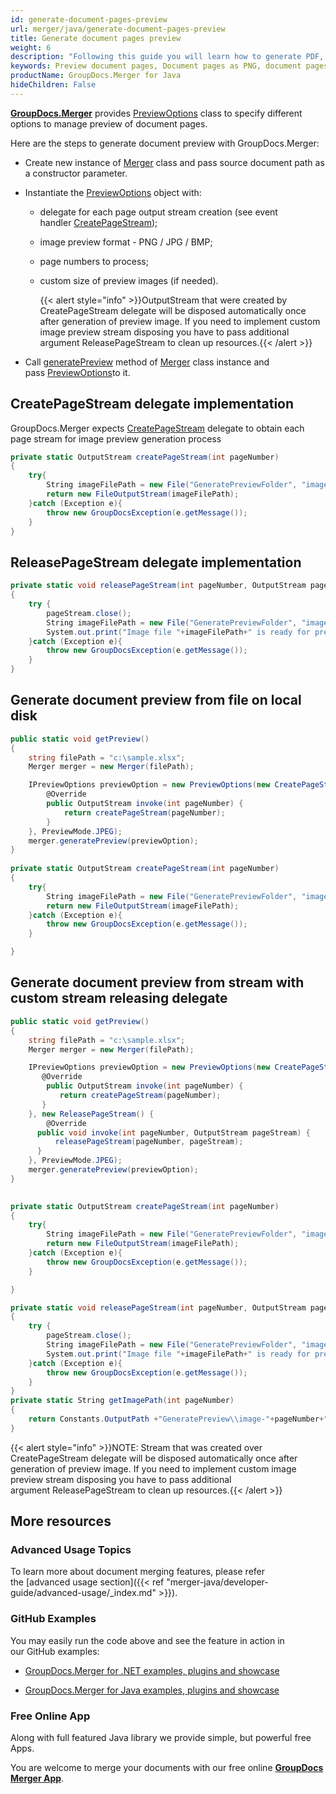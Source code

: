 ```yaml
---
id: generate-document-pages-preview
url: merger/java/generate-document-pages-preview
title: Generate document pages preview
weight: 6
description: "Following this guide you will learn how to generate PDF, Word, Excel, PowerPoint documents thumbnails and preview document pages using GroupDocs.Merger for Java API."
keywords: Preview document pages, Document pages as PNG, document pages as JPG, Document preview
productName: GroupDocs.Merger for Java
hideChildren: False
---
```

[**GroupDocs.Merger**](https://products.groupdocs.com/merger/java) provides [PreviewOptions](https://apireference.groupdocs.com/java/merger/com.groupdocs.merger.domain.options/PreviewOptions) class to specify different options to manage preview of document pages.  
  
Here are the steps to generate document preview with GroupDocs.Merger:

*   Create new instance of [Merger](https://apireference.groupdocs.com/java/merger/com.groupdocs.merger/Merger) class and pass source document path as a constructor parameter.
    
*   Instantiate the [PreviewOptions](https://apireference.groupdocs.com/java/merger/com.groupdocs.merger.domain.options/PreviewOptions) object with:
    
    *   delegate for each page output stream creation (see event handler [CreatePageStream](https://apireference.groupdocs.com/java/merger/com.groupdocs.merger.domain.common/CreatePageStream)); 
        
    *   image preview format - PNG / JPG / BMP;
        
    *   page numbers to process;
        
    *   custom size of preview images (if needed).   
        
        {{< alert style="info" >}}OutputStream that were created by CreatePageStream delegate will be disposed automatically once after generation of preview image. If you need to implement custom image preview stream disposing you have to pass additional argument ReleasePageStream to clean up resources.{{< /alert >}}
        
          
        
*   Call [generatePreview](https://apireference.groupdocs.com/java/merger/com.groupdocs.merger/Merger#generatePreview(com.groupdocs.merger.domain.options.interfaces.IPreviewOptions)) method of [Merger](https://apireference.groupdocs.com/java/merger/com.groupdocs.merger/Merger) class instance and pass [PreviewOptions](https://apireference.groupdocs.com/java/merger/com.groupdocs.merger.domain.options/PreviewOptions)to it.
    

## CreatePageStream delegate implementation

GroupDocs.Merger expects [CreatePageStream](https://apireference.groupdocs.com/java/merger/com.groupdocs.merger.domain.common/CreatePageStream) delegate to obtain each page stream for image preview generation process

```csharp
private static OutputStream createPageStream(int pageNumber)
{
    try{
        String imageFilePath = new File("GeneratePreviewFolder", "image-" + pageNumber + ".jpg").getPath();
        return new FileOutputStream(imageFilePath);
    }catch (Exception e){
        throw new GroupDocsException(e.getMessage());
    }
}
```

## ReleasePageStream delegate implementation

```csharp
private static void releasePageStream(int pageNumber, OutputStream pageStream) 
{
    try {
        pageStream.close();
        String imageFilePath = new File("GeneratePreviewFolder", "image-" + pageNumber + ".jpg").getPath();
        System.out.print("Image file "+imageFilePath+" is ready for preview.");
    }catch (Exception e){
        throw new GroupDocsException(e.getMessage());
    }
}
```

## Generate document preview from file on local disk

```csharp
public static void getPreview()
{   
 	string filePath = "c:\sample.xlsx";
    Merger merger = new Merger(filePath);

	IPreviewOptions previewOption = new PreviewOptions(new CreatePageStream() {
    	@Override
    	public OutputStream invoke(int pageNumber) {
        	return createPageStream(pageNumber);
    	}
	}, PreviewMode.JPEG);
	merger.generatePreview(previewOption);
}
 
private static OutputStream createPageStream(int pageNumber)
{
    try{
        String imageFilePath = new File("GeneratePreviewFolder", "image-" + pageNumber + ".jpg").getPath();
        return new FileOutputStream(imageFilePath);
    }catch (Exception e){
        throw new GroupDocsException(e.getMessage());
    }

}
```

## Generate document preview from stream with custom stream releasing delegate

```csharp
public static void getPreview()
{
    string filePath = "c:\sample.xlsx";
	Merger merger = new Merger(filePath);

	IPreviewOptions previewOption = new PreviewOptions(new CreatePageStream() {
 	   @Override
	    public OutputStream invoke(int pageNumber) {
 	       return createPageStream(pageNumber);
 	   }
	}, new ReleasePageStream() {
	    @Override
  	  public void invoke(int pageNumber, OutputStream pageStream) {
  	      releasePageStream(pageNumber, pageStream);
  	  }
	}, PreviewMode.JPEG);
	merger.generatePreview(previewOption);
}
 

private static OutputStream createPageStream(int pageNumber)
{
    try{
        String imageFilePath = new File("GeneratePreviewFolder", "image-" + pageNumber + ".jpg").getPath();
        return new FileOutputStream(imageFilePath);
    }catch (Exception e){
        throw new GroupDocsException(e.getMessage());
    }

}

private static void releasePageStream(int pageNumber, OutputStream pageStream)
{
    try {
        pageStream.close();
        String imageFilePath = new File("GeneratePreviewFolder", "image-" + pageNumber + ".jpg").getPath();
        System.out.print("Image file "+imageFilePath+" is ready for preview.");
    }catch (Exception e){
        throw new GroupDocsException(e.getMessage());
    }
}
private static String getImagePath(int pageNumber)
{
    return Constants.OutputPath +"GeneratePreview\\image-"+pageNumber+".jpg";
}
```

{{< alert style="info" >}}NOTE: Stream that was created over CreatePageStream delegate will be disposed automatically once after generation of preview image. If you need to implement custom image preview stream disposing you have to pass additional argument ReleasePageStream to clean up resources.{{< /alert >}}

## More resources

### Advanced Usage Topics 

To learn more about document merging features, please refer the [advanced usage section]({{< ref "merger-java/developer-guide/advanced-usage/_index.md" >}}).

### GitHub Examples 

You may easily run the code above and see the feature in action in our GitHub examples:

*   [GroupDocs.Merger for .NET examples, plugins and showcase](https://github.com/groupdocs-merger/GroupDocs.Merger-for-.NET)
    
*   [GroupDocs.Merger for Java examples, plugins and showcase](https://github.com/groupdocs-merger/GroupDocs.Merger-for-Java)
    

### Free Online App 

Along with full featured Java library we provide simple, but powerful free Apps.

You are welcome to merge your documents with our free online **[GroupDocs Merger App](https://products.groupdocs.app/merger)**.
